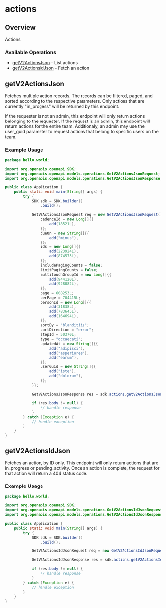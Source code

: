 # actions

## Overview

Actions

### Available Operations

* [getV2ActionsJson](#getv2actionsjson) - List actions
* [getV2ActionsIdJson](#getv2actionsidjson) - Fetch an action

## getV2ActionsJson

Fetches multiple action records. The records can be filtered, paged, and sorted according to
the respective parameters. Only actions that are currently "in_progess" will be returned by
this endpoint.

If the requester is not an admin, this endpoint will only return actions belonging to the requester.
If the request is an admin, this endpoint will return actions for the entire team. Additionaly, an admin
may use the user_guid parameter to request actions that belong to specific users on the team.


### Example Usage

```java
package hello.world;

import org.openapis.openapi.SDK;
import org.openapis.openapi.models.operations.GetV2ActionsJsonRequest;
import org.openapis.openapi.models.operations.GetV2ActionsJsonResponse;

public class Application {
    public static void main(String[] args) {
        try {
            SDK sdk = SDK.builder()
                .build();

            GetV2ActionsJsonRequest req = new GetV2ActionsJsonRequest() {{
                cadenceId = new Long[]{{
                    add(18521L),
                }};
                dueOn = new String[]{{
                    add("minus"),
                }};
                ids = new Long[]{{
                    add(223924L),
                    add(874573L),
                }};
                includePagingCounts = false;
                limitPagingCounts = false;
                multitouchGroupId = new Long[]{{
                    add(944120L),
                    add(928082L),
                }};
                page = 608253L;
                perPage = 704415L;
                personId = new Long[]{{
                    add(31838L),
                    add(783645L),
                    add(164694L),
                }};
                sortBy = "blanditiis";
                sortDirection = "error";
                stepId = 50370L;
                type = "occaecati";
                updatedAt = new String[]{{
                    add("adipisci"),
                    add("asperiores"),
                    add("earum"),
                }};
                userGuid = new String[]{{
                    add("iste"),
                    add("dolorum"),
                }};
            }};            

            GetV2ActionsJsonResponse res = sdk.actions.getV2ActionsJson(req);

            if (res.body != null) {
                // handle response
            }
        } catch (Exception e) {
            // handle exception
        }
    }
}
```

## getV2ActionsIdJson

Fetches an action, by ID only.
This endpoint will only return actions that are in_progress or pending_activity.
Once an action is complete, the request for that action will return a 404 status code.


### Example Usage

```java
package hello.world;

import org.openapis.openapi.SDK;
import org.openapis.openapi.models.operations.GetV2ActionsIdJsonRequest;
import org.openapis.openapi.models.operations.GetV2ActionsIdJsonResponse;

public class Application {
    public static void main(String[] args) {
        try {
            SDK sdk = SDK.builder()
                .build();

            GetV2ActionsIdJsonRequest req = new GetV2ActionsIdJsonRequest("deleniti");            

            GetV2ActionsIdJsonResponse res = sdk.actions.getV2ActionsIdJson(req);

            if (res.body != null) {
                // handle response
            }
        } catch (Exception e) {
            // handle exception
        }
    }
}
```
